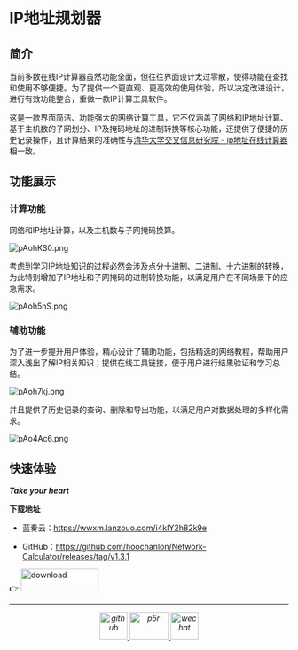 # IP地址规划器

## 简介

当前多数在线IP计算器虽然功能全面，但往往界面设计太过零散，使得功能在查找和使用不够便捷。为了提供一个更直观、更高效的使用体验，所以决定改进设计，进行有效功能整合，重做一款IP计算工具软件。

这是一款界面简洁、功能强大的网络计算工具，它不仅涵盖了网络和IP地址计算、基于主机数的子网划分、IP及掩码地址的进制转换等核心功能，还提供了便捷的历史记录操作，且计算结果的准确性与[清华大学交叉信息研究院 - ip地址在线计算器](https://iiis.tsinghua.edu.cn/ip/)相一致。

## 功能展示

### 计算功能

网络和IP地址计算，以及主机数与子网掩码换算。

![pAohKS0.png](https://s21.ax1x.com/2024/12/04/pAohKS0.png)

考虑到学习IP地址知识的过程必然会涉及点分十进制、二进制、十六进制的转换，为此特别增加了IP地址和子网掩码的进制转换功能，以满足用户在不同场景下的应急需求。

![pAoh5nS.png](https://s21.ax1x.com/2024/12/04/pAoh5nS.png)

### 辅助功能

为了进一步提升用户体验，精心设计了辅助功能，包括精选的网络教程，帮助用户深入浅出了解IP相关知识；提供在线工具链接，便于用户进行结果验证和学习总结。

![pAoh7kj.png](https://s21.ax1x.com/2024/12/04/pAoh7kj.png)

并且提供了历史记录的查询、删除和导出功能，以满足用户对数据处理的多样化需求。

![pAo4Ac6.png](https://s21.ax1x.com/2024/12/04/pAo4Ac6.png)

## 快速体验

***Take your heart***

**下载地址**

* 蓝奏云：https://wwxm.lanzouo.com/i4kIY2h82k9e

* GitHub：https://github.com/hoochanlon/Network-Calculator/releases/tag/v1.3.1

👉 <a href="https://github.com/hoochanlon/Network-Calculator/releases/download/v1.3.1/Network-Calculator.v1.3.1.exe"><img src="https://img.yonrd.com/i/2024/12/04/xans5s.png" alt="download"  width="140" height="40"/></a>

---

<div align="center">
<i>
<a href="https://github.com/hoochanlon">
<img src="https://img.yonrd.com/i/2024/12/04/uoincx.png" alt="github" width="50" height="50"/>
</a>
<a href="mailto:hoochanlon@outlook.com">
<img src="https://img.yonrd.com/i/2024/12/04/uoim5m.png" alt="p5r" width="70" height="50"/>
</a>
<a href="https://hoochanlon.github.io/assets/qr/wx.png">
  <img src="https://img.yonrd.com/i/2024/12/04/uoishh.png" alt="wechat" width="50" height="50"/>
</a>
</i>
</div>
<!---
<img src="https://img.yonrd.com/i/2024/12/04/xans5s.png" alt="download" />
<img src="https://img.yonrd.com/i/2024/12/04/uoimh2.png" alt="email" />
<img src="https://img.yonrd.com/i/2024/12/04/uoincx.png" alt="github" />
<img src="https://img.yonrd.com/i/2024/12/04/uoim5m.png" alt="p5r" />
<img src="https://img.yonrd.com/i/2024/12/04/uoishh.png" alt="wechat" />
--->